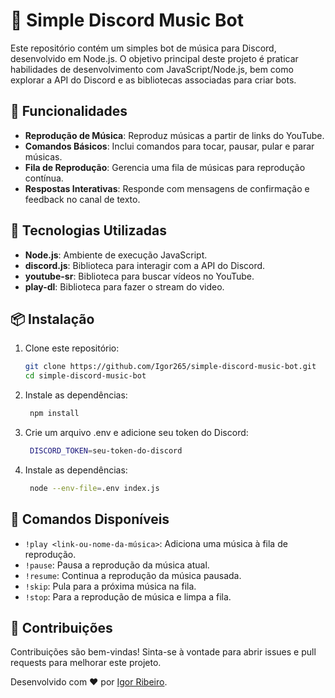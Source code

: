 # 🎵 Simple Discord Music Bot

Este repositório contém um simples bot de música para Discord, desenvolvido em Node.js. O objetivo principal deste projeto é praticar habilidades de desenvolvimento com JavaScript/Node.js, bem como explorar a API do Discord e as bibliotecas associadas para criar bots.

## 📝 Funcionalidades

- **Reprodução de Música**: Reproduz músicas a partir de links do YouTube.
- **Comandos Básicos**: Inclui comandos para tocar, pausar, pular e parar músicas.
- **Fila de Reprodução**: Gerencia uma fila de músicas para reprodução contínua.
- **Respostas Interativas**: Responde com mensagens de confirmação e feedback no canal de texto.

## 🚀 Tecnologias Utilizadas

- **Node.js**: Ambiente de execução JavaScript.
- **discord.js**: Biblioteca para interagir com a API do Discord.
- **youtube-sr**: Biblioteca para buscar vídeos no YouTube.
- **play-dl**: Biblioteca para fazer o stream do video.

## 📦 Instalação

1. Clone este repositório:
   ```sh
   git clone https://github.com/Igor265/simple-discord-music-bot.git
   cd simple-discord-music-bot

2. Instale as dependências:
   ```sh
    npm install

3. Crie um arquivo .env e adicione seu token do Discord:
   ```sh
    DISCORD_TOKEN=seu-token-do-discord

4. Instale as dependências:
   ```sh
    node --env-file=.env index.js

## 🔧 Comandos Disponíveis

- `!play <link-ou-nome-da-música>`: Adiciona uma música à fila de reprodução.
- `!pause`: Pausa a reprodução da música atual.
- `!resume`: Continua a reprodução da música pausada.
- `!skip`: Pula para a próxima música na fila.
- `!stop`: Para a reprodução de música e limpa a fila.

## 🤝 Contribuições
Contribuições são bem-vindas! Sinta-se à vontade para abrir issues e pull requests para melhorar este projeto.


Desenvolvido com ❤️ por [Igor Ribeiro](https://www.linkedin.com/in/igor-ribeiro-a1a670174/).
